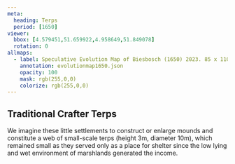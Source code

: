 ```yaml
---
meta:
  heading: Terps
  period: [1650]
viewer:
  bbox: [4.579451,51.659922,4.958649,51.849078]
  rotation: 0
allmaps:
  - label: Speculative Evolution Map of Biesbosch (1650) 2023. 85 x 110 mm. The Berlage.
    annotation: evolutionmap1650.json
    opacity: 100
    mask: rgb(255,0,0)
    colorize: rgb(255,0,0)
---
```


## Traditional Crafter Terps

We imagine these little settlements to construct or enlarge mounds and  constitute a web of small-scale terps (height 3m, diameter 10m), which remained small as they served only as a place for shelter since the low lying and wet environment of marshlands generated the income.

